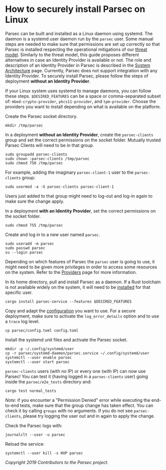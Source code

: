 # How to securely install Parsec on Linux

Parsec can be built and installed as a Linux daemon using systemd. The daemon is a systemd user
daemon run by the `parsec` user. Some manual steps are needed to make sure that permissions are set
up correctly so that Parsec is installed respecting the operational mitigations of our [threat
model](../parsec_security/parsec_threat_model/threat_model.md). Similarly to the threat model, this
guide proposes different alternatives in case an Identity Provider is available or not. The role and
description of an Identity Provider in Parsec is described in the [System
Architecture](https://parallaxsecond.github.io/parsec-book/parsec_service/system_architecture.html)
page. Currently, Parsec does not support integration with any Identity Provider. To securely install
Parsec, please follow the steps of deployment **without an Identity Provider**.

If your Linux system uses systemd to manage daemons, you can follow these steps. `$DESIRED_FEATURES`
can be a space or comma-separated subset of: `mbed-crypto-provider`, `pkcs11-provider`, and
`tpm-provider`. Choose the providers you want to install depending on what is available on the
platform.

Create the Parsec socket directory.

```
mkdir /tmp/parsec
```

In a deployment **without an Identity Provider**, create the `parsec-clients` group and set the
correct permissions on the socket folder. Mutually trusted Parsec Clients will need to be in that
group.

```
sudo groupadd parsec-clients
sudo chown :parsec-clients /tmp/parsec
sudo chmod 750 /tmp/parsec
```

For example, adding the imaginary `parsec-client-1` user to the `parsec-clients` group:

```
sudo usermod -a -G parsec-clients parsec-client-1
```

Users just added to that group might need to log-out and log-in again to make sure the change apply.

In a deployment **with an Identity Provider**, set the correct permissions on the socket folder.

```
sudo chmod 755 /tmp/parsec
```

Create and log in to a new user named `parsec`.

```
sudo useradd -m parsec
sudo passwd parsec
su --login parsec
```

Depending on which features of Parsec the `parsec` user is going to use, it might need to be given
more privileges in order to access some resources on the system. Refer to the
[Providers](providers.md) page for more information.

In its home directory, pull and install Parsec as a daemon. If a Rust toolchain is not available
widely on the system, it will need to be [installed](https://www.rust-lang.org/tools/install) for
that specific user.

```
cargo install parsec-service --features $DESIRED_FEATURES
```

Copy and adapt the [configuration](configuration.md) you want to use. For a secure deployment, make
sure to activate the `log_error_details` option and to use a `trace` log level.

```
cp parsec/config.toml config.toml
```

Install the systemd unit files and activate the Parsec socket.

```
mkdir -p ~/.config/systemd/user
cp -r parsec/systemd-daemon/parsec.service ~/.config/systemd/user
systemctl --user enable parsec
systemctl --user start parsec
```

`parsec-clients` users (with no IP) or every one (with IP) can now use Parsec! You can test it
(having logged in a `parsec-clients` user) going inside the `parsec/e2e_tests` directory and:

```
cargo test normal_tests
```

*Note:* if you encounter a "Permission Denied" error while executing the end-to-end tests, make sure
that the group change has taken effect. You can check it by calling `groups` with no arguments. If
you do not see `parsec-clients`, please try logging the user out and in again to apply the change.

Check the Parsec logs with:

```
journalclt --user -u parsec
```

Reload the service:

```
systemctl --user kill -s HUP parsec
```

*Copyright 2019 Contributors to the Parsec project.*
